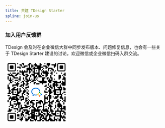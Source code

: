 ```yaml
---
title: 共建 TDesign Starter
spline: join-us
---
```


### 加入用户反馈群

TDesign 会及时在企业微信大群中同步发布版本、问题修复信息，也会有一些关于 TDesign Starter 建设的讨论，欢迎微信或企业微信扫码入群交流。

<img src="../../assets/images/vue2-group.png" width="200"/>
